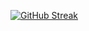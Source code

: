 [![GitHub Streak](https://github-readme-streak-stats-vert-nine-40.vercel.app?user=Fisayo&hide_border=true)](https://git.io/streak-stats)
